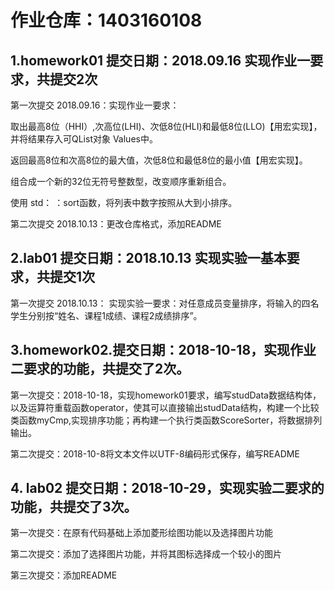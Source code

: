 # 作业仓库：1403160108

## 1.homework01 提交日期：2018.09.16 实现作业一要求，共提交2次

第一次提交 2018.09.16：实现作业一要求：

取出最高8位（HHI）,次高位(LHI)、次低8位(HLI)和最低8位(LLO)【用宏实现】， 并将结果存入可QList对象 Values中。

返回最高8位和次高8位的最大值，次低8位和最低8位的最小值【用宏实现】。

组合成一个新的32位无符号整数型，改变顺序重新组合。

使用 std： ：sort函数，将列表中数字按照从大到小排序。

第二次提交 2018.10.13：更改仓库格式，添加README

## 2.lab01 提交日期：2018.10.13 实现实验一基本要求，共提交1次

第一次提交 2018.10.13： 实现实验一要求：对任意成员变量排序，将输入的四名学生分别按“姓名、课程1成绩、课程2成绩排序”。

## 3.homework02.提交日期：2018-10-18，实现作业二要求的功能，共提交了2次。

第一次提交：2018-10-18，实现homework01要求，编写studData数据结构体，以及运算符重载函数operator，使其可以直接输出studData结构，构建一个比较类函数myCmp,实现排序功能；再构建一个执行类函数ScoreSorter，将数据排列输出。

第二次提交：2018-10-8将文本文件以UTF-8编码形式保存，编写README

## 4. lab02 提交日期：2018-10-29，实现实验二要求的功能，共提交了3次。

第一次提交：在原有代码基础上添加菱形绘图功能以及选择图片功能

第二次提交：添加了选择图片功能，并将其图标选择成一个较小的图片

第三次提交：添加README

